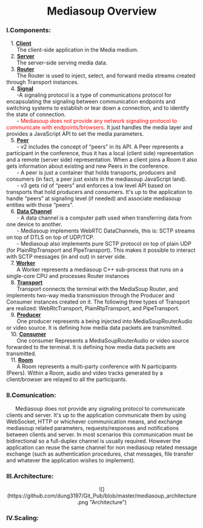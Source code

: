 <center><h1>Mediasoup Overview</h1></center>
<h3>I.Components:</h3>
&nbsp&nbsp&nbsp1. <u><strong>Client</strong></u>  </br>
&nbsp&nbsp&nbsp&nbsp&nbsp&nbsp&nbspThe client-side application in the Media medium.</br>
&nbsp&nbsp&nbsp2. <u><strong>Server</strong></u>  </br>
&nbsp&nbsp&nbsp&nbsp&nbsp&nbsp&nbspThe server-side serving media data.</br>
&nbsp&nbsp&nbsp3. <u><strong>Router</strong></u>  </br>
&nbsp&nbsp&nbsp&nbsp&nbsp&nbsp&nbspThe Router is used to inject, select, and forward media streams created through Transport instances.</br>
&nbsp&nbsp&nbsp4. <u><strong>Signal</strong></u>  </br>
&nbsp&nbsp&nbsp&nbsp&nbsp&nbsp&nbsp-A signaling protocol is a type of communications protocol for encapsulating the signaling between communication endpoints and switching systems to establish or tear down a connection, and to identify the state of connection.</br>
&nbsp&nbsp&nbsp&nbsp&nbsp&nbsp&nbsp- <span style="color:red">Mediasoup does not provide any network signaling protocol to communicate with endpoints/browsers</span>. It just handles the media layer and provides a JavaScript API to set the media parameters.</br>
&nbsp&nbsp&nbsp5. <u><strong>Peer</strong></u>  </br>
&nbsp&nbsp&nbsp&nbsp&nbsp&nbsp&nbsp- v2 includes the concept of “peers” in its API. A Peer represents a participant in the conference, thus it has a local (client side) representation and a remote (server side) representation. When a client joins a Room it also gets information about existing and new Peers in the conference.</br>
&nbsp&nbsp&nbsp&nbsp&nbsp&nbsp&nbsp- A peer is just a container that holds transports, producers and consumers (in fact, a peer just exists in the mediasoup JavaScript land).</br>
&nbsp&nbsp&nbsp&nbsp&nbsp&nbsp&nbsp- v3 gets rid of “peers” and enforces a low level API based on transports that hold producers and consumers. It's up to the application to handle “peers” at signaling level (if needed) and associate mediasoup entities with those “peers”.</br>
&nbsp&nbsp&nbsp6. <u><strong>Data Channel</strong></u>  </br>
&nbsp&nbsp&nbsp&nbsp&nbsp&nbsp&nbsp- A data channel is a computer path used when transferring data from one device to another.</br>
&nbsp&nbsp&nbsp&nbsp&nbsp&nbsp&nbsp- Mediasoup implements WebRTC DataChannels, this is: SCTP streams on top of DTLS on top of UDP/TCP.</br>
&nbsp&nbsp&nbsp&nbsp&nbsp&nbsp&nbsp- Mediasoup also implements pure SCTP protocol on top of plain UDP (for PlainRtpTransport and PipeTransport). This makes it possible to interact with SCTP messages (in and out) in server side.</br>
&nbsp&nbsp&nbsp7. <u><strong>Worker</strong></u>  </br> 
&nbsp&nbsp&nbsp&nbsp&nbsp&nbsp&nbspA Worker represents a mediasoup C++ sub-process that runs on a single-core CPU and processes Router instances</br>
&nbsp&nbsp&nbsp8. <u><strong>Transport</strong></u>  </br>
&nbsp&nbsp&nbsp&nbsp&nbsp&nbsp&nbspTransport connects the terminal with the MediaSoup Router, and implements two-way media transmission through the Producer and Consumer instances created on it. The following three types of Transport are realized: WebRtcTransport, PlainRtpTransport, and PipeTransport.</br>
&nbsp&nbsp&nbsp9. <u><strong>Producer</strong></u>  </br>
&nbsp&nbsp&nbsp&nbsp&nbsp&nbsp&nbspOne producer represents a being injected into MediaSoupRouterAudio or video source. It is defining how media data packets are transmitted.</br>
&nbsp&nbsp&nbsp10. <u><strong>Consumer</strong></u>  </br>
&nbsp&nbsp&nbsp&nbsp&nbsp&nbsp&nbspOne consumer Represents a MediaSoupRouterAudio or video source forwarded to the terminal. It is defining how media data packets are transmitted.</br>
&nbsp&nbsp&nbsp11. <u><strong>Room</strong></u>  </br>
&nbsp&nbsp&nbsp&nbsp&nbsp&nbsp&nbspA Room represents a multi-party conference with N participants (Peers). Within a Room, audio and video tracks generated by a client/browser are relayed to all the participants.</br>
<h3>II.Comunication:</h3>
&nbsp&nbsp&nbsp&nbsp&nbsp&nbspMediasoup does not provide any signaling protocol to communicate clients and server. It's up to the application communicate them by using WebSocket, HTTP or whichever communication means, and exchange mediasoup related parameters, requests/responses and notifications between clients and server. In most scenarios this communication must be bidirectional so a full-duplex channel is usually required. However the application can reuse the same channel for non mediasoup related message exchange (such as authentication procedures, chat messages, file transfer and whatever the application wishes to implement).
<h3>III.Architecture:</h3>
<center>![](https://github.com/dung3197/Git_Pub/blob/master/mediasoup_architecture.png "Architecture")</center>
<h3>IV.Scaling:</h3>
